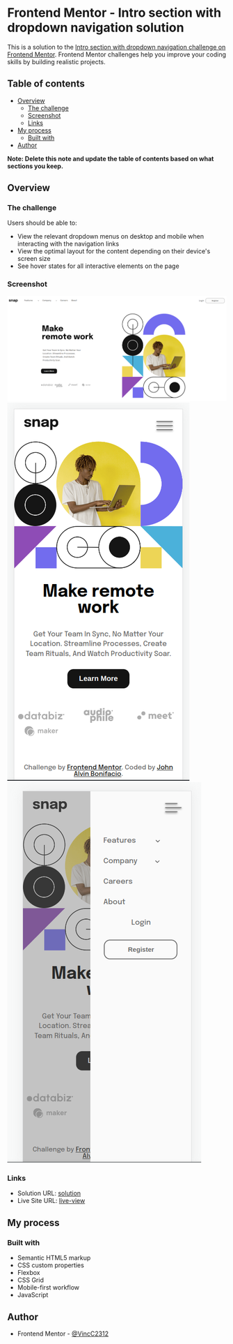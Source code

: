 # Frontend Mentor - Intro section with dropdown navigation solution

This is a solution to the [Intro section with dropdown navigation challenge on Frontend Mentor](https://www.frontendmentor.io/challenges/intro-section-with-dropdown-navigation-ryaPetHE5). Frontend Mentor challenges help you improve your coding skills by building realistic projects.

## Table of contents

- [Overview](#overview)
  - [The challenge](#the-challenge)
  - [Screenshot](#screenshot)
  - [Links](#links)
- [My process](#my-process)
  - [Built with](#built-with)
- [Author](#author)

**Note: Delete this note and update the table of contents based on what sections you keep.**

## Overview

### The challenge

Users should be able to:

- View the relevant dropdown menus on desktop and mobile when interacting with the navigation links
- View the optimal layout for the content depending on their device's screen size
- See hover states for all interactive elements on the page

### Screenshot

![](/images/screenshot-desktop.png)
![](/images/screenshot-mobile.png)
![](/images/screenshot-mobile-nav-expand.png)

### Links

- Solution URL: [solution](https://www.frontendmentor.io/solutions/intro-section-with-dropdown-navigation-solutionsass-UDo4VIJ_v6)
- Live Site URL: [live-view](https://dropdown-nav-solution.netlify.app/)

## My process

### Built with

- Semantic HTML5 markup
- CSS custom properties
- Flexbox
- CSS Grid
- Mobile-first workflow
- JavaScript

## Author

- Frontend Mentor - [@VincC2312](https://www.frontendmentor.io/profile/VincC2312)
